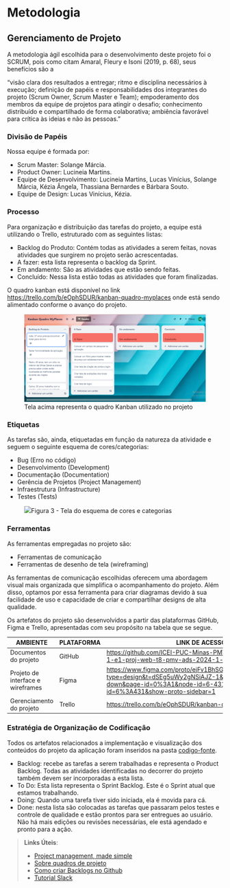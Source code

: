 
# Metodologia

## Gerenciamento de Projeto
A metodologia ágil escolhida para o desenvolvimento deste projeto foi o SCRUM, pois como citam Amaral, Fleury e Isoni (2019, p. 68), seus benefícios são a

“visão clara dos resultados a entregar; ritmo e disciplina necessários à execução; definição de papéis e responsabilidades dos integrantes do projeto (Scrum Owner, Scrum Master e Team); empoderamento dos membros da equipe de projetos para atingir o desafio; conhecimento distribuído e compartilhado de forma colaborativa; ambiência favorável para crítica às ideias e não às pessoas.”

### Divisão de Papéis

Nossa equipe é formada por:
- Scrum Master: Solange Márcia.
- Product Owner: Lucineia Martins.
- Equipe de Desenvolvimento: Lucineia Martins, Lucas Vinícius, Solange Márcia, Kézia Ângela, Thassiana Bernardes e Bárbara Souto.
- Equipe de Design: Lucas Vinícius, Kézia.

### Processo

Para organização e distribuição das tarefas do projeto, a equipe está utilizando o Trello, estruturado com as seguintes listas: 

<ul>
  <li>Backlog do Produto: Contém todas as atividades a serem feitas, novas atividades que surgirem no projeto serão acrescentadas.</li>
  <li>A fazer: esta lista representa o backlog da Sprint.</li>
  <li>Em andamento: São as atividades que estão sendo feitas.</li>
  <li>Concluído: Nessa lista estão todas as atividades que foram finalizadas.</li>
 </ul>

O quadro kanban está disponível no link https://trello.com/b/eOphSDUR/kanban-quadro-myplaces onde está sendo alimentado conforme o avanço do projeto.

<figure> 
  <img src="https://github.com/ICEI-PUC-Minas-PMV-ADS/pmv-ads-2024-1-e1-proj-web-t8-pmv-ads-2024-1-e1-projmyplaces/blob/main/documentos/img/QuadroKanbanMyPlaces.png?raw=true">
    <figcaption>Tela acima representa o quadro Kanban utilizado no projeto</figcaption>
</figure> 
  
<h3>Etiquetas</h3>
<p>As tarefas são, ainda, etiquetadas em função da natureza da atividade e seguem o seguinte esquema de cores/categorias:</p>

<ul>
  <li>Bug (Erro no código)</li>
  <li>Desenvolvimento (Development)</li>
  <li>Documentação (Documentation)</li>
  <li>Gerência de Projetos (Project Management)</li>
  <li>Infraestrutura (Infrastructure)</li>
  <li>Testes (Tests)</li>
</ul>

<figure> 
  <img src="https://user-images.githubusercontent.com/100447878/164068979-9eed46e1-9b44-461e-ab88-c2388e6767a1.png"
    <figcaption>Figura 3 - Tela do esquema de cores e categorias</figcaption>
</figure> 
  
### Ferramentas

As ferramentas empregadas no projeto são:

- Ferramentas de comunicação
- Ferramentas de desenho de tela (wireframing)

As ferramentas de comunicação escolhidas oferecem uma abordagem visual mais organizada que simplifica o acompanhamento do projeto. Além disso, optamos por essa ferramenta para criar diagramas devido à sua facilidade de uso e capacidade de criar e compartilhar designs de alta qualidade.

<p>Os artefatos do projeto são desenvolvidos a partir das plataformas GitHub, Figma e Trello, apresentadas com seu propósito na tabela que se segue.<p/>

| AMBIENTE | PLATAFORMA |LINK DE ACESSO                 |
|--------------------|--------------------------------------------------------------------------------|----------------------------------------|
|Documentos do projeto  | GitHub | https://github.com/ICEI-PUC-Minas-PMV-ADS/pmv-ads-2024-1-e1-proj-web-t8-pmv-ads-2024-1-e1-projmyplaces |
|Projeto de interface e wireframes | Figma |https://www.figma.com/proto/ejFv1BhSGfapMhtXNPPIap/Untitled?type=design&t=dSEg5uWy2gNSiAJZ-1&scaling=scale-down&page-id=0%3A1&node-id=6-431&starting-point-node-id=6%3A431&show-proto-sidebar=1|
|Gerenciamento do projeto  | Trello |https://trello.com/b/eOphSDUR/kanban-quadro-myplaces|

### Estratégia de Organização de Codificação 

Todos os artefatos relacionados a implementação e visualização dos conteúdos do projeto da aplicação foram inseridos na pasta [codigo-fonte](https://github.com/ICEI-PUC-Minas-PMV-ADS/ads-e1-exemplo-vida-de-estudante/tree/main/codigo-fonte). 
- Backlog: recebe as tarefas a serem trabalhadas e representa o Product Backlog. Todas as atividades identificadas no decorrer do projeto também devem ser incorporadas a esta lista. 
- To Do: Esta lista representa o Sprint Backlog. Este é o Sprint atual que estamos trabalhando. 
- Doing: Quando uma tarefa tiver sido iniciada, ela é movida para cá. 
- Done: nesta lista são colocadas as tarefas que passaram pelos testes e controle de qualidade e estão prontos para ser entregues ao usuário. Não há mais edições ou revisões necessárias, ele está agendado e pronto para a ação.

> **Links Úteis**:
> - [Project management, made simple](https://github.com/features/project-management/)
> - [Sobre quadros de projeto](https://docs.github.com/pt/github/managing-your-work-on-github/about-project-boards)
> - [Como criar Backlogs no Github](https://www.youtube.com/watch?v=RXEy6CFu9Hk)
> - [Tutorial Slack](https://slack.com/intl/en-br/)




